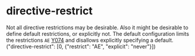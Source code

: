 # directive-restrict

Not all directive restrictions may be desirable.
Also it might be desirable to define default restrictions, or explicitly not.
The default configuration limits the restrictions `AE` [Y074](https://github.com/johnpapa/angular-styleguide#style-y074) and disallows explicitly specifying a default.
("directive-restrict": [0, {"restrict": "AE", "explicit": "never"}])
